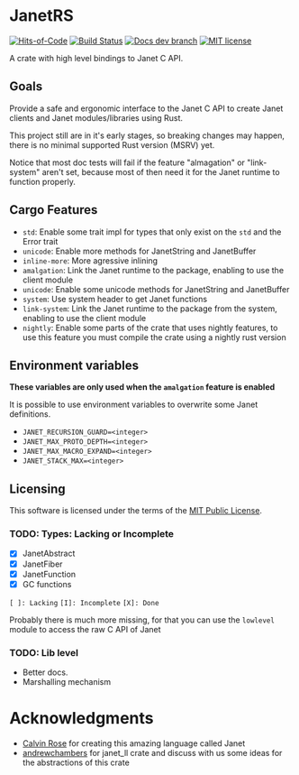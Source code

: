 # JanetRS

[![Hits-of-Code](https://hitsofcode.com/github/grayjack/janetrs?branch=dev)](https://hitsofcode.com/view/github/grayjack/janetrs?branch=dev)
[![Build Status](https://github.com/GrayJack/janetrs/workflows/Check%20and%20Test/badge.svg)](https://github.com/GrayJack/janetrs/actions)
[![Docs dev branch](https://img.shields.io/badge/Docs-dev%20branch-blue)](https://grayjack.github.io/janetrs/janetrs/index.html)
[![MIT license](https://img.shields.io/badge/License-MIT-blue.svg)](./LICENCE)

A crate with high level bindings to Janet C API.

## Goals

Provide a safe and ergonomic interface to the Janet C API to create Janet clients and
Janet modules/libraries using Rust.

This project still are in it's early stages, so breaking changes may happen, there is
no minimal supported Rust version (MSRV) yet.

Notice that most doc tests will fail if the feature "almagation" or "link-system"
aren't set, because most of then need it for the Janet runtime to function properly.

## Cargo Features

-   `std`: Enable some trait impl for types that only exist on the `std` and the Error
    trait
-   `unicode`: Enable more methods for JanetString and JanetBuffer
-   `inline-more`: More agressive inlining
-   `amalgation`: Link the Janet runtime to the package, enabling to use the client
    module
-   `unicode`: Enable some unicode methods for JanetString and JanetBuffer
-   `system`: Use system header to get Janet functions
-   `link-system`: Link the Janet runtime to the package from the system, enabling to
    use the client module
-   `nightly`: Enable some parts of the crate that uses nightly features, to use this
    feature you must compile the crate using a nightly rust version

## Environment variables

**These variables are only used when the `amalgation` feature is enabled**

It is possible to use environment variables to overwrite some Janet definitions.

-   `JANET_RECURSION_GUARD=<integer>`
-   `JANET_MAX_PROTO_DEPTH=<integer>`
-   `JANET_MAX_MACRO_EXPAND=<integer>`
-   `JANET_STACK_MAX=<integer>`

## Licensing

This software is licensed under the terms of the [MIT Public License](./LICENSE).

### TODO: Types: Lacking or Incomplete

-   [x] JanetAbstract
-   [x] JanetFiber
-   [x] JanetFunction
-   [x] GC functions

`[ ]: Lacking`
`[I]: Incomplete`
`[X]: Done`

Probably there is much more missing, for that you can use the `lowlevel` module to
access the raw C API of Janet

### TODO: Lib level

-   Better docs.
-   Marshalling mechanism

# Acknowledgments

-   [Calvin Rose](https://github.com/bakpakin) for creating this amazing language called Janet
-   [andrewchambers](https://github.com/andrewchambers) for janet_ll crate and discuss with us some ideas for the abstractions of this crate

